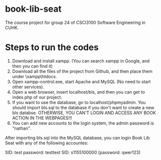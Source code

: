 # book-lib-seat
The course project for group 24 of CSCI3100 Software Engineering in CUHK.

# Steps to run the codes
1. Download and install xampp. (You can search xampp in Google, and then you can find it)
2. Download all the files of the project from Github, and then place them under \xampp\htdocs.
3. Open xampp-control.exe, start Apache and MySQL (No need to start other services).
4. Open a web browser, insert localhost/bls, and then you can get to index.php of our project.
5. If you want to use the database, go to localhost/phpmyadmin. You should import bls.sql to the database if you don't want to create a new bls databse. OTHERWISE, YOU CAN'T LOGIN AND ACCESS ANY BOOK ACTION IN THE WEBPAGES!!!
6. You can add new accounts to the login system, the admin password is "nathan".

After importing bls.sql into the MySQL database, you can login Book Lib Seat with any of the following accountes:

SID: test    password: testtest
SID: s1155100000 (password: qwer123)
